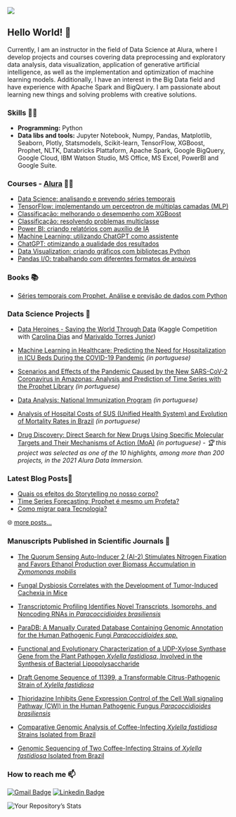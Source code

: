 ![](https://komarev.com/ghpvc/?username=vqrca)

## Hello World! 👋

Currently, I am an instructor in the field of Data Science at Alura, where I develop projects and courses covering data preprocessing and exploratory data analysis, data visualization, application of generative artificial intelligence, as well as the implementation and optimization of machine learning models. Additionally, I have an interest in the Big Data field and have experience with Apache Spark and BigQuery. I am passionate about learning new things and solving problems with creative solutions.

### Skills :woman_technologist:

* **Programming:** Python 
* **Data libs and tools:** Jupyter Notebook,
Numpy, Pandas, Matplotlib, Seaborn, Plotly, Statsmodels, Scikit-learn, TensorFlow, XGBoost, Prophet, NLTK,
Databricks Plattaform, Apache Spark, Google BigQuery, Google Cloud, IBM Watson Studio,
MS Office, MS Excel, PowerBI and Google Suite. 
  
 ### Courses - [Alura](https://www.alura.com.br/) 👩‍🏫
- [Data Science: analisando e prevendo séries temporais](https://cursos.alura.com.br/course/data-science-analisando-prevendo-series-temporais)
- [TensorFlow: implementando um perceptron de múltiplas camadas (MLP)](https://cursos.alura.com.br/course/tensorflow-implementando-perceptron-multiplas-camadas)
- [Classificação: melhorando o desempenho com XGBoost](https://cursos.alura.com.br/course/classificacao-melhorando-desempenho-xgboost)
- [Classificação: resolvendo problemas multiclasse](https://cursos.alura.com.br/course/classificacao-resolvendo-problemas-multiclasse)
- [Power BI: criando relatórios com auxílio de IA](https://cursos.alura.com.br/course/power-bi-criando-relatorios-auxilio-ia)
- [Machine Learning: utilizando ChatGPT como assistente](https://cursos.alura.com.br/course/machine-learning-utilizando-chatgpt-assistente)
- [ChatGPT: otimizando a qualidade dos resultados](https://cursos.alura.com.br/course/chatgpt-otimizando-qualidade-resultados)
- [Data Visualization: criando gráficos com bibliotecas Python](https://cursos.alura.com.br/course/data-visualization-graficos-bibliotecas-python)
- [Pandas I/O: trabalhando com diferentes formatos de arquivos](https://cursos.alura.com.br/course/pandas-io-trabalhando-diferentes-formatos-arquivos)

 ### Books 📚
  - [Séries temporais com Prophet. Análise e previsão de dados com Python](https://www.casadocodigo.com.br/products/livro-series-temporais-prophet)
 
 ### Data Science Projects 🎲

- [Data Heroines - Saving the World Through Data](https://www.kaggle.com/carodias/data-heroines-saving-the-world-through-data) (Kaggle Competition with [Carolina Dias](https://github.com/diascarolina) and [Marivaldo Torres Junior](https://github.com/JuniorTorresMTJ))

- [Machine Learning in Healthcare: Predicting the Need for Hospitalization in ICU Beds During the COVID-19 Pandemic](https://github.com/vqrca/bootcamp_alura_projeto_final) *(in portuguese)*

- [Scenarios and Effects of the Pandemic Caused by the New SARS-CoV-2 Coronavirus in Amazonas: Analysis and Prediction of Time Series with the Prophet Library](https://github.com/vqrca/bootcamp_alura_projeto_3) *(in portuguese)*

- [Data Analysis: National Immunization Program](https://github.com/vqrca/bootcamp_alura_projeto_2) *(in portuguese)*

- [Analysis of Hospital Costs of SUS (Unified Health System) and Evolution of Mortality Rates in Brazil](https://github.com/vqrca/bootcamp_alura_projeto_1) *(in portuguese)*

- [Drug Discovery: Direct Search for New Drugs Using Specific Molecular Targets and Their Mechanisms of Action (MoA)](https://github.com/vqrca/imersao-dados-desafio-final) *(in portuguese) - 🏆 this project was selected as one of the 10 highlights, among more than 200 projects, in the 2021 Alura Data Immersion.*
  
### Latest Blog Posts📝
* [Quais os efeitos do Storytelling no nosso corpo?](https://valquiria-c-alencar.medium.com/quais-os-efeitos-do-storytelling-no-nosso-corpo-9b14338ce6ba)
* [Time Series Forecasting: Prophet é mesmo um Profeta?](https://valquiria-c-alencar.medium.com/time-series-forecasting-prophet-%C3%A9-mesmo-um-profeta-d3356f7b943f)
* [Como migrar para Tecnologia?](https://valquiria-c-alencar.medium.com/como-migrar-para-tecnologia-f4c4c787df0e)

🌐 [more posts...](https://valquiria-c-alencar.medium.com/)
 
### Manuscripts Published in Scientific Journals 🚀
  
 - [The Quorum Sensing Auto-Inducer 2 (AI-2) Stimulates Nitrogen Fixation and Favors Ethanol Production over Biomass Accumulation in *Zymomonas mobilis*](https://www.mdpi.com/1422-0067/22/11/5628)
  
 - [Fungal Dysbiosis Correlates with the Development of Tumor-Induced Cachexia in Mice](https://www.mdpi.com/2309-608X/6/4/364)
  
 - [Transcriptomic Profiling Identifies Novel Transcripts, Isomorphs, and Noncoding RNAs in *Paracoccidioides brasiliensis*](https://academic.oup.com/mmy/article-abstract/doi/10.1093/mmy/myaa062/5874572?redirectedFrom=fulltext)

- [ParaDB: A Manually Curated Database Containing Genomic Annotation for the Human Pathogenic Fungi *Paracoccidioides spp.*](https://journals.plos.org/plosntds/article?id=10.1371/journal.pntd.0007576)
  
 - [Functional and Evolutionary Characterization of a UDP-Xylose Synthase Gene from the Plant Pathogen *Xylella fastidiosa*, Involved in the Synthesis of Bacterial Lipopolysaccharide](https://pubs.acs.org/doi/10.1021/acs.biochem.6b00886)
  
- [Draft Genome Sequence of 11399, a Transformable Citrus-Pathogenic Strain of *Xylella fastidiosa*](https://journals.asm.org/doi/10.1128/genomeA.01124-16)
  
- [Thioridazine Inhibits Gene Expression Control of the Cell Wall signaling Pathway (CWI) in the Human Pathogenic Fungus *Paracoccidioides brasiliensis*](https://link.springer.com/article/10.1007/s00438-016-1184-1)
  
- [Comparative Genomic Analysis of Coffee-Infecting *Xylella fastidiosa* Strains Isolated from Brazil](https://www.microbiologyresearch.org/content/journal/micro/10.1099/mic.0.000068)
  
- [Genomic Sequencing of Two Coffee-Infecting Strains of *Xylella fastidiosa* Isolated from Brazil](https://journals.asm.org/doi/10.1128/genomeA.01190-13)

### How to reach me 📫

[![Gmail Badge](https://img.shields.io/badge/-valquiria.c.alencar@gmail.com-6633cc?style=flat-square&logo=Gmail&logoColor=white&link=mailto:valquiria.c.alencar@gmail.com)](mailto:valquiria.c.alencar@gmail.com)
[![Linkedin Badge](https://img.shields.io/badge/-Valquíria_Alencar-6633cc?style=flat-square&logo=Linkedin&logoColor=white&link=https://www.linkedin.com/in/valquiria-alencar/)](https://www.linkedin.com/in/valquiria-alencar/) 


![Your Repository’s Stats](https://github-readme-stats.vercel.app/api?username=vqrca&show_icons=true)

<!--
**vqrca/vqrca** is a ✨ _special_ ✨ repository because its `README.md` (this file) appears on your GitHub profile.

Here are some ideas to get you started:

- 🔭 I’m currently working on ...
- 🌱 I’m currently learning ...
- 👯 I’m looking to collaborate on ...
- 🤔 I’m looking for help with ...
- 💬 Ask me about ...
- 📫 How to reach me: ...
- 😄 Pronouns: ...
- ⚡ Fun fact: ...
-->
